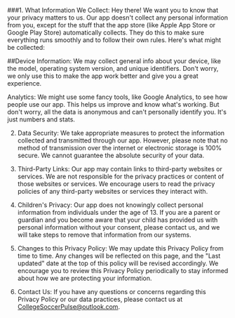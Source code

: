 ###1. What Information We Collect:
Hey there! We want you to know that your privacy matters to us. Our app doesn't collect any personal information from you, except for the stuff that the app store (like Apple App Store or Google Play Store) automatically collects. They do this to make sure everything runs smoothly and to follow their own rules. Here's what might be collected:

##Device Information: We may collect general info about your device, like the model, operating system version, and unique identifiers. Don't worry, we only use this to make the app work better and give you a great experience.

Analytics: We might use some fancy tools, like Google Analytics, to see how people use our app. This helps us improve and know what's working. But don't worry, all the data is anonymous and can't personally identify you. It's just numbers and stats.

2. Data Security:
We take appropriate measures to protect the information collected and transmitted through our app. However, please note that no method of transmission over the internet or electronic storage is 100% secure. We cannot guarantee the absolute security of your data.

3. Third-Party Links:
Our app may contain links to third-party websites or services. We are not responsible for the privacy practices or content of those websites or services. We encourage users to read the privacy policies of any third-party websites or services they interact with.

4. Children's Privacy:
Our app does not knowingly collect personal information from individuals under the age of 13. If you are a parent or guardian and you become aware that your child has provided us with personal information without your consent, please contact us, and we will take steps to remove that information from our systems.

5. Changes to this Privacy Policy:
We may update this Privacy Policy from time to time. Any changes will be reflected on this page, and the "Last updated" date at the top of this policy will be revised accordingly. We encourage you to review this Privacy Policy periodically to stay informed about how we are protecting your information.

6. Contact Us:
If you have any questions or concerns regarding this Privacy Policy or our data practices, please contact us at CollegeSoccerPulse@outlook.com.
